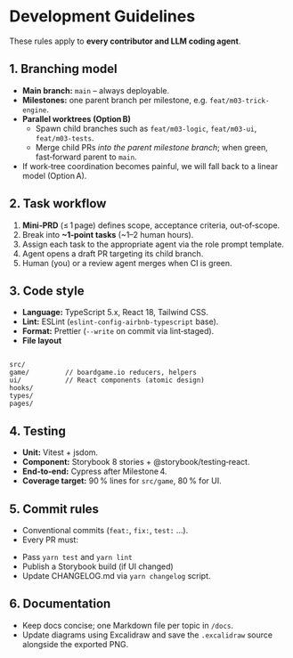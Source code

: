 # Development Guidelines

These rules apply to **every contributor and LLM coding agent**.

## 1. Branching model  
* **Main branch:** `main` – always deployable.  
* **Milestones:** one parent branch per milestone, e.g. `feat/m03-trick-engine`.  
* **Parallel worktrees (Option B)**  
  - Spawn child branches such as `feat/m03-logic`, `feat/m03-ui`, `feat/m03-tests`.  
  - Merge child PRs *into the parent milestone branch*; when green, fast‑forward parent to `main`.  
* If work‑tree coordination becomes painful, we will fall back to a linear model (Option A).

## 2. Task workflow  
1. **Mini‑PRD** (≤ 1 page) defines scope, acceptance criteria, out‑of‑scope.  
2. Break into **~1‑point tasks** (~1–2 human hours).  
3. Assign each task to the appropriate agent via the role prompt template.  
4. Agent opens a draft PR targeting its child branch.  
5. Human (you) or a review agent merges when CI is green.

## 3. Code style  
* **Language:** TypeScript 5.x, React 18, Tailwind CSS.  
* **Lint:** ESLint (`eslint-config-airbnb-typescript` base).  
* **Format:** Prettier (`--write` on commit via lint‑staged).  
* **File layout**
```

src/
game/         // boardgame.io reducers, helpers
ui/           // React components (atomic design)
hooks/
types/
pages/

```

## 4. Testing  
* **Unit:** Vitest + jsdom.  
* **Component:** Storybook 8 stories + @storybook/testing‑react.  
* **End‑to‑end:** Cypress after Milestone 4.  
* **Coverage target:** 90 % lines for `src/game`, 80 % for UI.

## 5. Commit rules  
* Conventional commits (`feat:`, `fix:`, `test:` …).  
* Every PR must:  
- Pass `yarn test` and `yarn lint`  
- Publish a Storybook build (if UI changed)  
- Update CHANGELOG.md via `yarn changelog` script.

## 6. Documentation  
* Keep docs concise; one Markdown file per topic in `/docs`.  
* Update diagrams using Excalidraw and save the `.excalidraw` source alongside the exported PNG.
